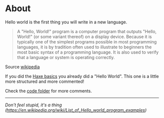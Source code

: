 # About

Hello world is the first thing you will write in a new language.

> A "Hello, World!" program is a computer program that outputs "Hello, World!" (or some variant thereof) on a display device. Because it is typically one of the simplest programs possible in most programming languages, it is by tradition often used to illustrate to beginners the most basic syntax of a programming language. It is also used to verify that a language or system is operating correctly.

Source [wikipedia](https://en.wikipedia.org/wiki/%22Hello,_World!%22_program)


If you did the [Haxe basics](../haxe/hello-world.md) you already did a "Hello World".
This one is a little more structured and more commented!

Check the [code folder](https://github.com/MatthijsKamstra/haxejs/tree/master/00helloworld/code) for more comments.

----

*Don't feel stupid, it's a thing (<https://en.wikipedia.org/wiki/List_of_Hello_world_program_examples>)*

